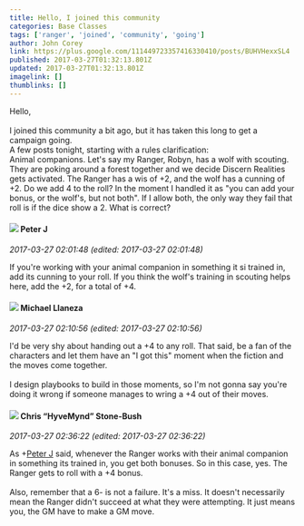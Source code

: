```yaml
---
title: Hello, I joined this community
categories: Base Classes
tags: ['ranger', 'joined', 'community', 'going']
author: John Corey
link: https://plus.google.com/111449723357416330410/posts/BUHVHexxSL4
published: 2017-03-27T01:32:13.801Z
updated: 2017-03-27T01:32:13.801Z
imagelink: []
thumblinks: []
---
```


Hello,<br /><br />I joined this community a bit ago, but it has taken this long to get a campaign going. <br />A few posts tonight, starting with a rules clarification:<br />Animal companions. Let&#39;s say my Ranger, Robyn, has a wolf with scouting.  They are poking around a forest together and we decide Discern Realities gets activated. The Ranger has a wis of +2, and the wolf has a cunning of +2. Do we add 4 to the roll? In the moment I handled it as &quot;you can add your bonus, or the wolf&#39;s, but not both&quot;. If I allow both, the only way they fail that roll is if the dice show a 2. What is correct?
<div id='comment z13yvb1gzqn0wxn1y23pyhtrhkqpyrsck'>
  <h4><img src='{{site.baseurl}}//images/avatars/113692337653837882568_photo.jpg'> Peter J</h4>
      <p><cite>2017-03-27 02:01:48 (edited: 2017-03-27 02:01:48)</cite></p>
        <p>If you&#39;re working with your animal companion in something it si trained in, add its cunning to your roll. If you think the wolf&#39;s training in scouting helps here, add the +2, for a total of +4.</p>
</div>
        

<div id='comment z13yvb1gzqn0wxn1y23pyhtrhkqpyrsck'>
  <h4><img src='{{site.baseurl}}//images/avatars/118285647887876243328_photo.jpg'> Michael Llaneza</h4>
      <p><cite>2017-03-27 02:10:56 (edited: 2017-03-27 02:10:56)</cite></p>
        <p>I&#39;d be very shy about handing out a +4 to any roll. That said, be a fan of the characters and let them have an &quot;I got this&quot; moment when the fiction and the moves come together.<br /><br />I design playbooks to build in those moments, so I&#39;m not gonna say you&#39;re doing it wrong if someone manages to wring a +4 out of their moves.</p>
</div>
        

<div id='comment z13yvb1gzqn0wxn1y23pyhtrhkqpyrsck'>
  <h4><img src='{{site.baseurl}}//images/avatars/108053817066303198241_photo.jpg'> Chris “HyveMynd” Stone-Bush</h4>
      <p><cite>2017-03-27 02:36:22 (edited: 2017-03-27 02:36:22)</cite></p>
        <p>As <span class="proflinkWrapper"><span class="proflinkPrefix">+</span><a class="proflink" href="https://plus.google.com/113692337653837882568" oid="113692337653837882568">Peter J</a></span>​ said, whenever the Ranger works with their animal companion in something its trained in, you get both bonuses. So in this case, yes. The Ranger gets to roll with a +4 bonus.<br /><br />Also, remember that a 6- is not a failure. It&#39;s a miss. It doesn&#39;t necessarily mean the Ranger didn&#39;t succeed at what they were attempting. It just means you, the GM have to make a GM move.</p>
</div>
        